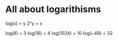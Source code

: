 # All about **logarithisms**

log(x) = y
2^y = x

log(8) = 3
log(16) = 4
log(1024) = 10
log(~4B) = 32
